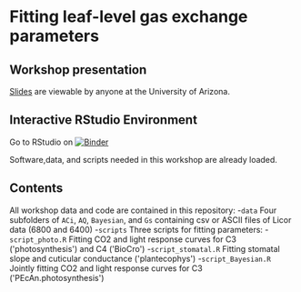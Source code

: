 # Fitting leaf-level gas exchange parameters

## Workshop presentation

[Slides](https://docs.google.com/presentation/d/1bRNAq2z-rFHGy9rxGCtrS779XMqqeGhLNWu48YY2_jc/edit?usp=sharing) are viewable by anyone at the University of Arizona. 

## Interactive RStudio Environment

Go to RStudio on [![Binder](https://mybinder.org/badge_logo.svg)](https://mybinder.org/v2/gh/az-digitalag/binder-gas-exchange-workshop.git/main?urlpath=rstudio)

Software,data, and scripts needed in this workshop are already loaded. 

## Contents

All workshop data and code are contained in this repository:
-`data` Four subfolders of `ACi`, `AQ`, `Bayesian`, and `Gs` containing csv or ASCII files of Licor data (6800 and 6400)
-`scripts` Three scripts for fitting parameters:
  -`script_photo.R` Fitting CO2 and light response curves for C3 ('photosynthesis') and C4 ('BioCro')
  -`script_stomatal.R` Fitting stomatal slope and cuticular conductance ('plantecophys')
  -`script_Bayesian.R` Jointly fitting CO2 and light response curves for C3 ('PEcAn.photosynthesis')
  